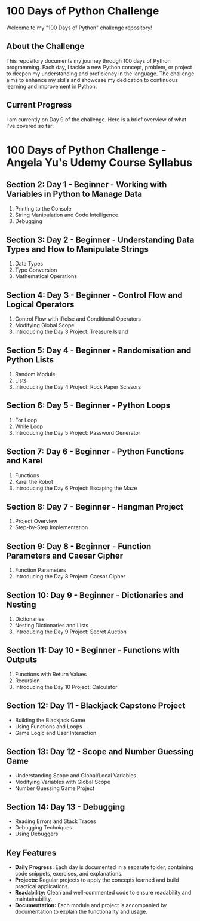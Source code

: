 # 100 Days of Python Challenge

Welcome to my "100 Days of Python" challenge repository!

## About the Challenge
This repository documents my journey through 100 days of Python programming. Each day, I tackle a new Python concept, problem, or project to deepen my understanding and proficiency in the language. The challenge aims to enhance my skills and showcase my dedication to continuous learning and improvement in Python.


## Current Progress
I am currently on Day 9 of the challenge. Here is a brief overview of what I've covered so far:

# 100 Days of Python Challenge - Angela Yu's Udemy Course Syllabus

## Section 2: Day 1 - Beginner - Working with Variables in Python to Manage Data
1. Printing to the Console
2. String Manipulation and Code Intelligence
3. Debugging

## Section 3: Day 2 - Beginner - Understanding Data Types and How to Manipulate Strings
1. Data Types
2. Type Conversion
3. Mathematical Operations

## Section 4: Day 3 - Beginner - Control Flow and Logical Operators
1. Control Flow with if/else and Conditional Operators
2. Modifying Global Scope
3. Introducing the Day 3 Project: Treasure Island

## Section 5: Day 4 - Beginner - Randomisation and Python Lists
1. Random Module
2. Lists
3. Introducing the Day 4 Project: Rock Paper Scissors

## Section 6: Day 5 - Beginner - Python Loops
1. For Loop
2. While Loop
3. Introducing the Day 5 Project: Password Generator

## Section 7: Day 6 - Beginner - Python Functions and Karel
1. Functions
2. Karel the Robot
3. Introducing the Day 6 Project: Escaping the Maze

## Section 8: Day 7 - Beginner - Hangman Project
1. Project Overview
2. Step-by-Step Implementation

## Section 9: Day 8 - Beginner - Function Parameters and Caesar Cipher
1. Function Parameters
2. Introducing the Day 8 Project: Caesar Cipher

## Section 10: Day 9 - Beginner - Dictionaries and Nesting
1. Dictionaries
2. Nesting Dictionaries and Lists
3. Introducing the Day 9 Project: Secret Auction

## Section 11: Day 10 - Beginner - Functions with Outputs
1. Functions with Return Values
2. Recursion
3. Introducing the Day 10 Project: Calculator

## Section 12: Day 11 - Blackjack Capstone Project
- Building the Blackjack Game
- Using Functions and Loops
- Game Logic and User Interaction

## Section 13: Day 12 - Scope and Number Guessing Game
- Understanding Scope and Global/Local Variables
- Modifying Variables with Global Scope
- Number Guessing Game Project

## Section 14: Day 13 - Debugging
- Reading Errors and Stack Traces
- Debugging Techniques
- Using Debuggers



## Key Features
- **Daily Progress:** Each day is documented in a separate folder, containing code snippets, exercises, and explanations.
- **Projects:** Regular projects to apply the concepts learned and build practical applications.
- **Readability:** Clean and well-commented code to ensure readability and maintainability.
- **Documentation:** Each module and project is accompanied by documentation to explain the functionality and usage.



